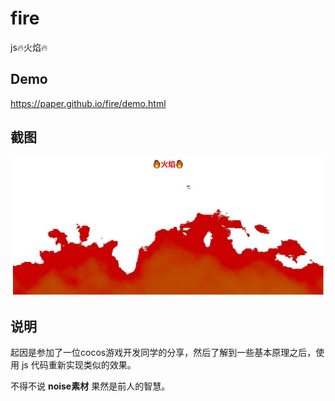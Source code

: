 # fire
js🔥火焰🔥

## Demo
https://paper.github.io/fire/demo.html

## 截图
![fire](./screenshot/fire.jpg)

## 说明
起因是参加了一位cocos游戏开发同学的分享，然后了解到一些基本原理之后，使用 js 代码重新实现类似的效果。

不得不说 **noise素材** 果然是前人的智慧。
